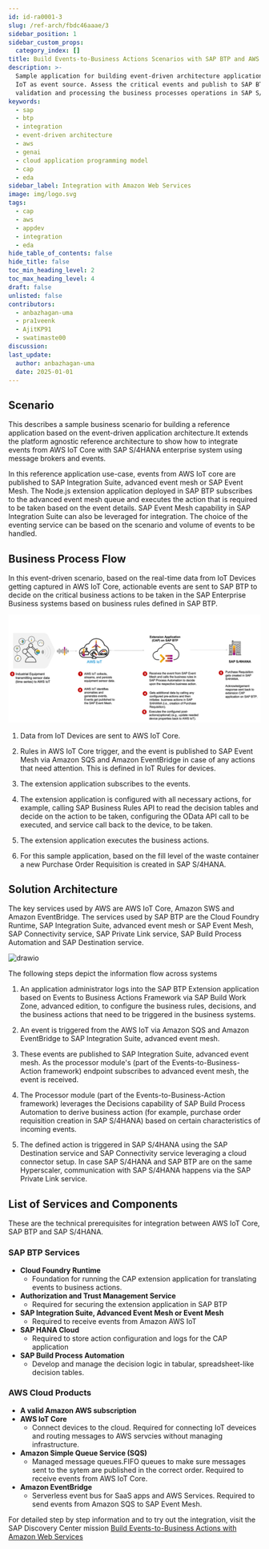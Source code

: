 ```yaml
---
id: id-ra0001-3
slug: /ref-arch/fbdc46aaae/3
sidebar_position: 1
sidebar_custom_props:
  category_index: []
title: Build Events-to-Business Actions Scenarios with SAP BTP and AWS IoT Core
description: >-
  Sample application for building event-driven architecture application with AWS
  IoT as event source. Assess the critical events and publish to SAP BTP for
  validation and processing the business processes operations in SAP S/4HANA.
keywords:
  - sap
  - btp
  - integration
  - event-driven architecture
  - aws
  - genai
  - cloud application programming model
  - cap
  - eda
sidebar_label: Integration with Amazon Web Services
image: img/logo.svg
tags:
  - cap
  - aws
  - appdev
  - integration
  - eda
hide_table_of_contents: false
hide_title: false
toc_min_heading_level: 2
toc_max_heading_level: 4
draft: false
unlisted: false
contributors:
  - anbazhagan-uma
  - pra1veenk
  - AjitKP91
  - swatimaste00
discussion: 
last_update:
  author: anbazhagan-uma
  date: 2025-01-01
---
```


## Scenario

This describes a sample business scenario for building a reference application based on the event-driven application architecture.It extends the platform agnostic reference architecture to show how to integrate events from AWS IoT Core with SAP S/4HANA enterprise system using message brokers and events.

In this reference application use-case, events from AWS IoT core are published to SAP Integration Suite, advanced event mesh or SAP Event Mesh. The Node.js extension application deployed in SAP BTP subscribes to the advanced event mesh queue and executes the action that is required to be taken based on the event details. SAP Event Mesh capability in SAP Integration Suite can also be leveraged for integration. The choice of the eventing service can be based on the scenario and volume of events to be handled.

## Business Process Flow

In this event-driven scenario, based on the real-time data from IoT Devices getting captured in AWS IoT Core, actionable events are sent to SAP BTP to decide on the critical business actions to be taken in the SAP Enterprise Business systems based on business rules defined in SAP BTP.

![plot](images/aws-businessprocess.png)

1. Data from IoT Devices are sent to AWS IoT Core.

2. Rules in AWS IoT Core trigger, and the event is published to SAP Event Mesh via Amazon SQS and Amazon EventBridge in case of any actions that need attention. This is defined in IoT Rules for devices.

3. The extension application subscribes to the events.

4. The extension application is configured with all necessary actions, for example, calling SAP Business Rules API to read the decision tables and decide on the action to be taken, configuring the OData API call to be executed, and service call back to the device, to be taken.

5. The extension application executes the business actions.

6. For this sample application, based on the fill level of the waste container a new Purchase Order Requisition is created in SAP S/4HANA.

## Solution Architecture

The key services used by AWS are AWS IoT Core, Amazon SWS and Amazon EventBridge. The services used by SAP BTP are the Cloud Foundry Runtime, SAP Integration Suite, advanced event mesh or SAP Event Mesh, SAP Connectivity service, SAP Private Link service, SAP Build Process Automation and SAP Destination service.

![drawio](drawio/e2b-awsiot-sqs.drawio)


The following steps depict the information flow across systems

1. An application administrator logs into the SAP BTP Extension application based on Events to Business Actions Framework via SAP Build Work Zone, advanced edition, to configure the business rules, decisions, and the business actions that need to be triggered in the business systems.

2. An event is triggered from the AWS IoT via Amazon SQS and Amazon EventBridge to SAP Integration Suite, advanced event mesh.

3. These events are published to SAP Integration Suite, advanced event mesh. As the processor module's (part of the Events-to-Business-Action framework) endpoint subscribes to advanced event mesh, the event is received.

4. The Processor module (part of the Events-to-Business-Action framework) leverages the Decisions capability of SAP Build Process Automation to derive business action (for example, purchase order requisition creation in SAP S/4HANA) based on certain characteristics of incoming events.

5. The defined action is triggered in SAP S/4HANA using the SAP Destination service and SAP Connectivity service leveraging a cloud connector setup. In case SAP S/4HANA and SAP BTP are on the same Hyperscaler, communication with SAP S/4HANA happens via the SAP Private Link service.

## List of Services and Components

These are the technical prerequisites for integration between AWS IoT Core, SAP BTP and SAP S/4HANA. 

### SAP BTP Services
- **Cloud Foundry Runtime**
    - Foundation for running the CAP extension application for translating events to business actions.
- **Authorization and Trust Management Service**
    - Required for securing the extension application in SAP BTP
- **SAP Integration Suite, Advanced Event Mesh or Event Mesh**
    - Required to receive events from Amazon AWS IoT
- **SAP HANA Cloud**
    - Required to store action configuration and logs for the CAP application
- **SAP Build Process Automation**
    - Develop and manage the decision logic in tabular, spreadsheet-like decision tables.

### AWS Cloud Products
- **A valid Amazon AWS subscription**
- **AWS IoT Core**
    - Connect devices to the cloud. Required for connecting IoT deveices and routing messages to AWS servcies without managing infrastructure.
- **Amazon Simple Queue Service (SQS)**
    - Managed message queues.FIFO queues to make sure messages sent to the sytem are published in the correct order. Required to receive events from AWS IoT Core.
- **Amazon EventBridge**
    - Serverless event bus for SaaS apps and AWS Services. Required to send events from Amazon SQS to SAP Event Mesh.

For detailed step by step information and to try out the integration, visit the SAP Discovery Center mission [Build Events-to-Business Actions with Amazon Web Services](https://discovery-center.cloud.sap/missiondetail/4172/4422/)